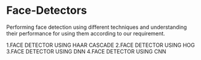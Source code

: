 # Face-Detectors
Performing face detection using  different techniques and understanding their performance for using them according to our requirement.

1.FACE DETECTOR USING HAAR CASCADE
2.FACE DETECTOR USING HOG
3.FACE DETECTOR USING DNN
4.FACE DETECTOR USING CNN
